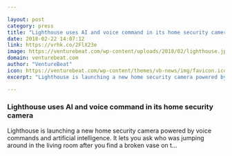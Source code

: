 ```yaml
---

layout: post
category: press
title: "Lighthouse uses AI and voice command in its home security camera"
date: 2018-02-22 14:07:12
link: https://vrhk.co/2FlX23e
image: https://venturebeat.com/wp-content/uploads/2018/02/lighthouse.jpg?fit=1131%2C518&strip=all
domain: venturebeat.com
author: "VentureBeat"
icon: https://venturebeat.com/wp-content/themes/vb-news/img/favicon.ico
excerpt: "Lighthouse is launching a new home security camera powered by voice commands and artificial intelligence. It lets you ask who was jumping around in the living room after you find a broken vase on t…"

---
```


### Lighthouse uses AI and voice command in its home security camera

Lighthouse is launching a new home security camera powered by voice commands and artificial intelligence. It lets you ask who was jumping around in the living room after you find a broken vase on t…